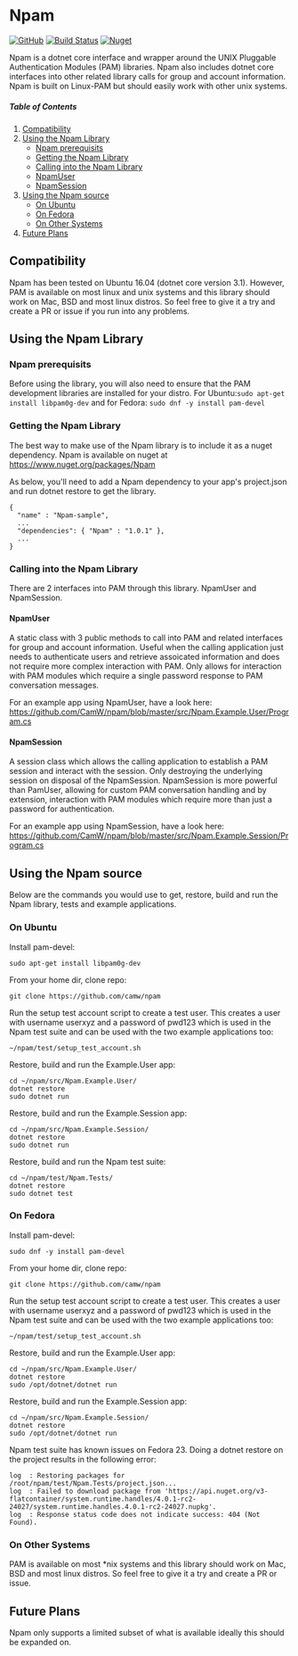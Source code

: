 # Npam

[![GitHub](https://img.shields.io/github/license/camw/npam)](https://github.com/CamW/npam/blob/master/LICENSE)
[![Build Status](https://travis-ci.com/CamW/npam.svg?branch=master)](https://travis-ci.com/CamW/npam)
[![Nuget](https://img.shields.io/nuget/dt/npam)](https://www.nuget.org/packages/Npam)

Npam is a dotnet core interface and wrapper around the UNIX Pluggable Authentication Modules (PAM) libraries. Npam also includes dotnet core interfaces into other related library calls for group and account information. Npam is built on Linux-PAM but should easily work with other unix systems.

##### Table of Contents  
1. [Compatibility](#compatibility)  
2. [Using the Npam Library](#using-the-npam-library)
   * [Npam prerequisits](#npam-prerequisits)
   * [Getting the Npam Library](#getting-the-npam-library)
   * [Calling into the Npam Library](#calling-into-the-npam-library)
    * [NpamUser](#npamuser)
    * [NpamSession](#npamsession)
3. [Using the Npam source](#using-the-npam-source)
   * [On Ubuntu](#on-ubuntu)
   * [On Fedora](#on-fedora)
   * [On Other Systems](#on-other-systems)
4. [Future Plans](#future-plans)

## Compatibility
Npam has been tested on Ubuntu 16.04 (dotnet core version 3.1). However, PAM is available on most linux and unix systems and this library should work on Mac, BSD and most linux distros. So feel free to give it a try and create a PR or issue if you run into any problems.

## Using the Npam Library

### Npam prerequisits
Before using the library, you will also need to ensure that the PAM development libraries are installed for your distro.
For Ubuntu:`sudo apt-get install libpam0g-dev` and for Fedora: `sudo dnf -y install pam-devel`

### Getting the Npam Library
The best way to make use of the Npam library is to include it as a nuget dependency. Npam is available on nuget at https://www.nuget.org/packages/Npam

As below, you'll need to add a Npam dependency to your app's project.json and run dotnet restore to get the library.
```
{
  "name" : "Npam-sample",
  ...
  "dependencies": { "Npam" : "1.0.1" },
  ...
}
```

### Calling into the Npam Library
There are 2 interfaces into PAM through this library. NpamUser and NpamSession.

#### NpamUser
A static class with 3 public methods to call into PAM and related interfaces for group and account information. Useful when the calling application just needs to authenticate users and retrieve assoicated information and does not require more complex interaction with PAM. Only allows for interaction with PAM modules which require a single password response to PAM conversation messages.

For an example app using NpamUser, have a look here: https://github.com/CamW/npam/blob/master/src/Npam.Example.User/Program.cs

#### NpamSession
A session class which allows the calling application to establish a PAM session and interact with the session. Only destroying the underlying session on disposal of the NpamSession. NpamSession is more powerful than PamUser, allowing for custom PAM conversation handling and by extension, interaction with PAM modules which require more than just a password for authentication.

For an example app using NpamSession, have a look here: https://github.com/CamW/npam/blob/master/src/Npam.Example.Session/Program.cs

## Using the Npam source

Below are the commands you would use to get, restore, build and run the Npam library, tests and example applications.

### On Ubuntu

Install pam-devel: 
```
sudo apt-get install libpam0g-dev
```
From your home dir, clone repo: 
```
git clone https://github.com/camw/npam
```
Run the setup test account script to create a test user. This creates a user with username userxyz and a password of pwd123 which is used in the Npam test suite and can be used with the two example applications too: 
```
~/npam/test/setup_test_account.sh
```
Restore, build and run the Example.User app:
```
cd ~/npam/src/Npam.Example.User/
dotnet restore
sudo dotnet run
```
Restore, build and run the Example.Session app:
```
cd ~/npam/src/Npam.Example.Session/
dotnet restore
sudo dotnet run
```
Restore, build and run the Npam test suite:
```
cd ~/npam/test/Npam.Tests/
dotnet restore
sudo dotnet test
```
    
### On Fedora
Install pam-devel: 
```
sudo dnf -y install pam-devel
```
From your home dir, clone repo: 
```
git clone https://github.com/camw/npam
```
Run the setup test account script to create a test user. This creates a user with username userxyz and a password of pwd123 which is used in the Npam test suite and can be used with the two example applications too: 
```
~/npam/test/setup_test_account.sh
```
Restore, build and run the Example.User app:
```
cd ~/npam/src/Npam.Example.User/
dotnet restore
sudo /opt/dotnet/dotnet run
```
Restore, build and run the Example.Session app:
```
cd ~/npam/src/Npam.Example.Session/
dotnet restore
sudo /opt/dotnet/dotnet run
```
Npam test suite has known issues on Fedora 23. Doing a dotnet restore on the project results in the following error:
```
log  : Restoring packages for /root/npam/test/Npam.Tests/project.json...
log  : Failed to download package from 'https://api.nuget.org/v3-flatcontainer/system.runtime.handles/4.0.1-rc2-24027/system.runtime.handles.4.0.1-rc2-24027.nupkg'.
log  : Response status code does not indicate success: 404 (Not Found).
```

### On Other Systems
PAM is available on most *nix systems and this library should work on Mac, BSD and most linux distros. So feel free to give it a try and create a PR or issue.


## Future Plans
Npam only supports a limited subset of what is available ideally this should be expanded on.
